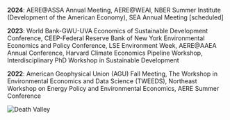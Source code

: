 **2024**: AERE@ASSA Annual Meeting, AERE@WEAI, NBER Summer Institute (Development of the American Economy), SEA Annual Meeting [scheduled]

**2023**: World Bank-GWU-UVA Economics of Sustainable Development Conference, CEEP-Federal Reserve Bank of New York Environmental Economics and Policy Conference, LSE Environment Week, AERE@AAEA Annual Conference, Harvard Climate Economics Pipeline Workshop, Interdisciplinary PhD Workshop in Sustainable Development

**2022**: American Geophysical Union (AGU) Fall Meeting, The Workshop in Environmental Economics and Data Science (TWEEDS), Northeast Workshop on Energy Policy and Environmental Economics, AERE Summer Conference

![Death Valley](/images/deathvalley.png)